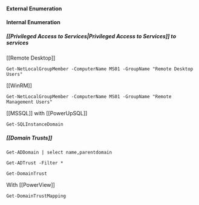#### External Enumeration

#### Internal Enumeration

##### [[Privileged Access to Services|Privileged Access to Services]] to services
[[Remote Desktop]]
```powershell-session
Get-NetLocalGroupMember -ComputerName MS01 -GroupName "Remote Desktop Users"
```
[[WinRM]]
```powershell-session
Get-NetLocalGroupMember -ComputerName MS01 -GroupName "Remote Management Users"
```
[[MSSQL]] with [[PowerUpSQL]]
```powershell-session
Get-SQLInstanceDomain
```
##### [[Domain Trusts]]
```powershell-session
Get-ADDomain | select name,parentdomain
```

```powershell-session
Get-ADTrust -Filter *
```

```powershell-session
Get-DomainTrust 
```

With [[PowerView]]
```powershell-session
Get-DomainTrustMapping
```